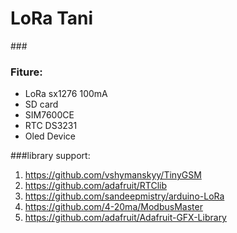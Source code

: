 # <h1> LoRa Tani</h1>
###<h3>Fiture:</h3>
* LoRa sx1276 100mA
* SD card
* SIM7600CE
* RTC DS3231
* Oled Device

###</h3>library support: </h3>
1. https://github.com/vshymanskyy/TinyGSM
2. https://github.com/adafruit/RTClib
3. https://github.com/sandeepmistry/arduino-LoRa
4. https://github.com/4-20ma/ModbusMaster
5. https://github.com/adafruit/Adafruit-GFX-Library


